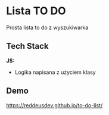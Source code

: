 # Lista TO DO

Prosta lista to do z wyszukiwarka 

## Tech Stack

**JS:**

-   Logika napisana z użyciem klasy

## Demo

https://reddeusdev.github.io/to-do-list/
